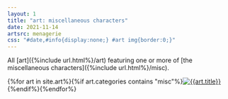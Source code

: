 ```yaml
---
layout: 1
title: "art: miscellaneous characters"
date: 2021-11-14
artsrc: menagerie
css: "#date,#info{display:none;} #art img{border:0;}"
---
```

All [art]({%include url.html%}/art) featuring one or more of [the miscellaneous characters]({%include url.html%}/misc).

<div id="gallery">{%for art in site.art%}{%if art.categories contains "misc"%}<a href="{%include url.html%}/{{art.url}}"><img src="{%include url.html%}/assets/img/art/{{art.date|date:"%F"}}-tn.jpg" alt="{{art.title}}"/></a>{%endif%}{%endfor%}</div>